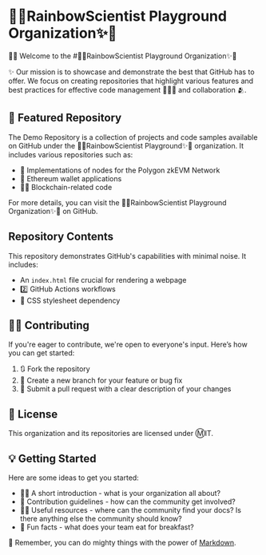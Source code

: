 # 🌈✨RainbowScientist Playground Organization✨🌈

🙋‍♀️ Welcome to the #🌈✨RainbowScientist Playground Organization✨🌈

✨ Our mission is to showcase and demonstrate the best that GitHub has to offer. We focus on creating repositories that highlight various features and best practices for effective code management 👨🏽‍💼 and collaboration 🫂.

## 🍿 Featured Repository

The Demo Repository is a collection of projects and code samples available on GitHub under the 🌈✨RainbowScientist Playground✨🌈 organization. It includes various repositories such as:
- 🦄 Implementations of nodes for the Polygon zkEVM Network
- 🔷 Ethereum wallet applications
- ⛓️‍💥 Blockchain-related code

For more details, you can visit the 🌈✨RainbowScientist Playground Organization✨🌈 on GitHub.

## Repository Contents

This repository demonstrates GitHub's capabilities with minimal noise. It includes:
- An `index.html` file crucial for rendering a webpage
- 2️⃣ GitHub Actions workflows
- 🎼 CSS stylesheet dependency

## 👩‍💻 Contributing

If you're eager to contribute, we're open to everyone's input. Here’s how you can get started:
1. 🔃 Fork the repository
2. 🌿 Create a new branch for your feature or bug fix
3. 📝 Submit a pull request with a clear description of your changes

## 🪪 License

This organization and its repositories are licensed under Ⓜ️IT.

## 💡 Getting Started

Here are some ideas to get you started:
- 🙋‍♀️ A short introduction - what is your organization all about?
- 🌈 Contribution guidelines - how can the community get involved?
- 👩‍💻 Useful resources - where can the community find your docs? Is there anything else the community should know?
- 🍿 Fun facts - what does your team eat for breakfast?

🧙 Remember, you can do mighty things with the power of [Markdown](https://docs.github.com/github/writing-on-github/getting-started-with-writing-and-formatting-on-github/basic-writing-and-formatting-syntax).

